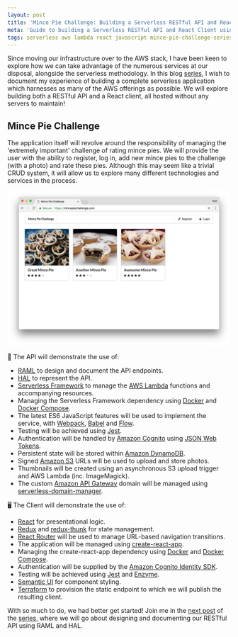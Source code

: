 ```yaml
---
layout: post
title: 'Mince Pie Challenge: Building a Serverless RESTful API and React Client'
meta: 'Guide to building a Serverless RESTful API and React Client using AWS services and modern development tools.'
tags: serverless aws lambda react javascript mince-pie-challenge-series
---
```


Since moving our infrastructure over to the AWS stack, I have been keen to explore how we can take advantage of the numerous services at our disposal, alongside the serverless methodology.
In this blog [series](https://eddmann.com/archive/tag/mince-pie-challenge-series/), I wish to document my experience of building a complete serverless application which harnesses as many of the AWS offerings as possible.
We will explore building both a RESTful API and a React client, all hosted without any servers to maintain!

<!--more-->

## Mince Pie Challenge

The application itself will revolve around the responsibility of managing the 'extremely important' challenge of rating mince pies.
We will provide the user with the ability to register, log in, add new mince pies to the challenge (with a photo) and rate these pies.
Although this may seem like a trivial CRUD system, it will allow us to explore many different technologies and services in the process.

<img src="/uploads/mince-pie-challenge-building-a-serverless-restful-api-and-react-client/mince-pie-challenge.png" alt="Mince Pie Challenge" />

📝 The API will demonstrate the use of:

- [RAML](https://raml.org/) to design and document the API endpoints.
- [HAL](http://stateless.co/hal_specification.html) to represent the API.
- [Serverless Framework](https://serverless.com/) to manage the [AWS Lambda](https://aws.amazon.com/lambda/) functions and accompanying resources.
- Managing the Serverless Framework dependency using [Docker](https://www.docker.com/community-edition) and [Docker Compose](https://docs.docker.com/compose/).
- The latest ES6 JavaScript features will be used to implement the service, with [Webpack](https://webpack.js.org/), [Babel](https://babeljs.io/) and [Flow](https://flow.org/).
- Testing will be achieved using [Jest](https://facebook.github.io/jest/).
- Authentication will be handled by [Amazon Cognito](https://aws.amazon.com/cognito/) using [JSON Web Tokens](https://jwt.io/).
- Persistent state will be stored within [Amazon DynamoDB](https://aws.amazon.com/dynamodb/).
- Signed [Amazon S3](https://aws.amazon.com/s3/) URLs will be used to upload and store photos.
- Thumbnails will be created using an asynchronous S3 upload trigger and AWS Lambda (inc. ImageMagick).
- The custom [Amazon API Gateway](https://aws.amazon.com/api-gateway/) domain will be managed using [serverless-domain-manager](https://github.com/amplify-education/serverless-domain-manager).

🖥️ The Client will demonstrate the use of:

- [React](https://reactjs.org/) for presentational logic.
- [Redux](https://redux.js.org/) and [redux-thunk](https://github.com/gaearon/redux-thunk) for state management.
- [React Router](https://reacttraining.com/react-router/) will be used to manage URL-based navigation transitions.
- The application will be managed using [create-react-app](https://github.com/facebook/create-react-app).
- Managing the create-react-app dependency using [Docker](https://www.docker.com/community-edition) and [Docker Compose](https://docs.docker.com/compose/).
- Authentication will be supplied by the [Amazon Cognito Identity SDK](https://github.com/aws/aws-amplify/tree/master/packages/amazon-cognito-identity-js).
- Testing will be achieved using [Jest](https://facebook.github.io/jest/) and [Enzyme](http://airbnb.io/enzyme/).
- [Semantic UI](https://react.semantic-ui.com/) for component styling.
- [Terraform](https://www.terraform.io/) to provision the static endpoint to which we will publish the resulting client.

With so much to do, we had better get started!
Join me in the [next post](https://eddmann.com/posts/mince-pie-challenge-designing-the-restful-api-with-raml/) of the [series](https://eddmann.com/archive/tag/mince-pie-challenge-series/), where we will go about designing and documenting our RESTful API using RAML and HAL.

